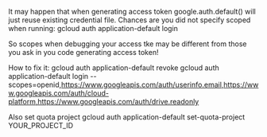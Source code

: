 It may happen that when generating access token google.auth.default() will just reuse existing credential file. 
Chances are you did not specify scoped when running: 
gcloud auth application-default login

So scopes when debugging your access tke may be different from those you ask in you code generating access token!

How to fix it:
gcloud auth application-default revoke
gcloud auth application-default login --scopes=openid,https://www.googleapis.com/auth/userinfo.email,https://www.googleapis.com/auth/cloud-platform,https://www.googleapis.com/auth/drive.readonly

Also
set quota project
gcloud auth application-default set-quota-project YOUR_PROJECT_ID